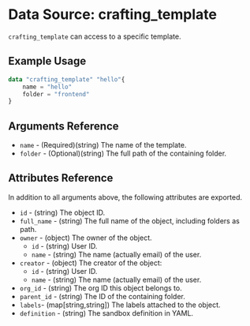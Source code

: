 # Data Source: crafting_template

`crafting_template` can access to a specific template.

## Example Usage

```terraform
data "crafting_template" "hello"{
    name = "hello"
    folder = "frontend"
}
```

## Arguments Reference
* `name` - (Required)(string) The name of the template.
* `folder` - (Optional)(string) The full path of the containing folder.

## Attributes Reference

In addition to all arguments above, the following attributes are exported.

* `id` - (string) The object ID.
* `full_name` - (string) The full name of the object, including folders as path.
* `owner` - (object) The owner of the object.
    * `id` - (string) User ID.
    * `name` - (string) The name (actually email) of the user.
* `creator` - (object) The creator of the object:
    * `id` - (string) User ID.
    * `name` - (string) The name (actually email) of the user.
* `org_id` - (string) The org ID this object belongs to.
* `parent_id` - (string) The ID of the containing folder.
* `labels`- (map[string,string]) The labels attached to the object.
* `definition` - (string) The sandbox definition in YAML.


